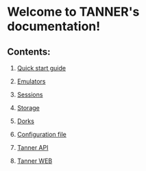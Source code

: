 Welcome to TANNER's documentation!
=================================
Contents:
---------
   1. [Quick start guide](source/quick-start.rst)
   
   2. [Emulators](source/emulators.rst)
   
   3. [Sessions](source/sessions.rst)
   
   4. [Storage](source/storage.rst)
   
   5. [Dorks](source/dorks.rst)
   
   6. [Configuration file](source/config.rst)
   
   7. [Tanner API](source/api.rst)
   
   8. [Tanner WEB](source/web.rst)
